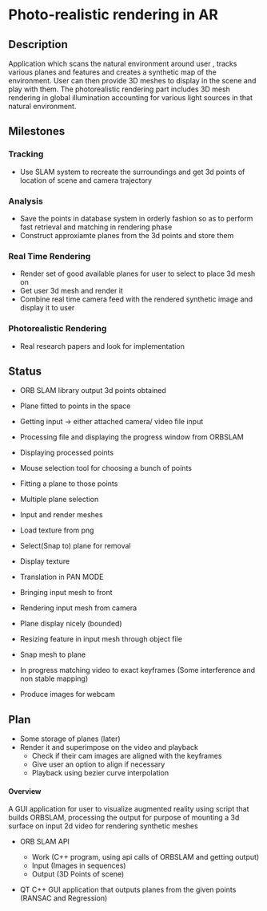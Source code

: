 # Photo-realistic rendering in AR

## Description
Application which scans the natural environment around user , tracks various planes and features and creates a synthetic map of the environment. User can then provide 3D meshes to display in the scene and play with them.
The photorealistic rendering part includes 3D mesh rendering in global illumination accounting for various light sources in that natural environment.

## Milestones

### Tracking
- Use SLAM system to recreate the surroundings and get 3d points of location of scene and camera trajectory

### Analysis
- Save the points in database system in orderly fashion so as to perform fast retrieval and matching in rendering phase
- Construct approxiamte planes from the 3d points and store them

### Real Time Rendering 
- Render set of good available planes for user to select to place 3d mesh on
- Get user 3d mesh and render it
- Combine real time camera feed with the rendered synthetic image and display it to user

### Photorealistic Rendering
- Real research papers and look for implementation

## Status
- ORB SLAM library output 3d points obtained
- Plane fitted to points in the space
- Getting input -> either attached camera/ video file input
- Processing file and displaying the progress window from ORBSLAM
- Displaying processed points
- Mouse selection tool for choosing a bunch of points
- Fitting a plane to those points
- Multiple plane selection
- Input and render meshes
- Load texture from png
- Select(Snap to) plane for removal
- Display texture
- Translation in PAN MODE
- Bringing input mesh to front
- Rendering input mesh from camera 
- Plane display nicely (bounded)

- Resizing feature in input mesh through object file
- Snap mesh to plane
- In progress matching video to exact keyframes (Some interference and non stable mapping)
- Produce images for webcam

## Plan
- Some storage of planes (later)
- Render it and superimpose on the video and playback
	- Check if their cam images are aligned with the keyframes
	- Give user an option to align if necessary
	- Playback using bezier curve interpolation
	

#### Overview
A GUI application for user to visualize augmented reality using script that builds ORBSLAM, processing the output for purpose of mounting a 3d surface on input 2d video for rendering synthetic meshes

- ORB SLAM API 
	- Work 		(C++ program, using api calls of ORBSLAM and getting output)
	- Input		(Images in sequences)
	- Output 	(3D Points of scene)

- QT C++ GUI application that outputs planes from the given points (RANSAC and Regression)












